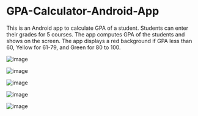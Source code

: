 # GPA-Calculator-Android-App

This is an Android app to calculate GPA of a student. Students can enter their grades for 5 courses. The app computes GPA of the students and shows on the screen.
The app displays a red background if GPA less than 60, Yellow for 61-79, and Green for 80 to 100.

![image](https://github.com/litisha7/GPA_yadavl1_Calculator/assets/157836349/1d32d507-3b42-402b-b892-4a32760dcaa1)

![image](https://github.com/litisha7/GPA_yadavl1_Calculator/assets/157836349/705cbfe7-005d-4ea1-899d-b11a001fae6e)

![image](https://github.com/litisha7/GPA_yadavl1_Calculator/assets/157836349/1418fee8-5eed-4697-b333-5bd24b6e4644)

![image](https://github.com/litisha7/GPA_yadavl1_Calculator/assets/157836349/2d7cf219-b17f-4da1-bf25-80e5169f0e60)

![image](https://github.com/litisha7/GPA_yadavl1_Calculator/assets/157836349/b1e1a141-2be7-4b1e-a9d4-8e5d9a6fb22c)




